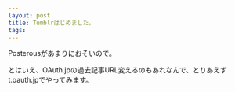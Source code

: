 ```yaml
---
layout: post
title: Tumblrはじめました。
tags: 
---
```

<p>Posterousがあまりにおそいので。</p>

<p>とはいえ、OAuth.jpの過去記事URL変えるのもあれなんで、とりあえずt.oauth.jpでやってみます。</p>
